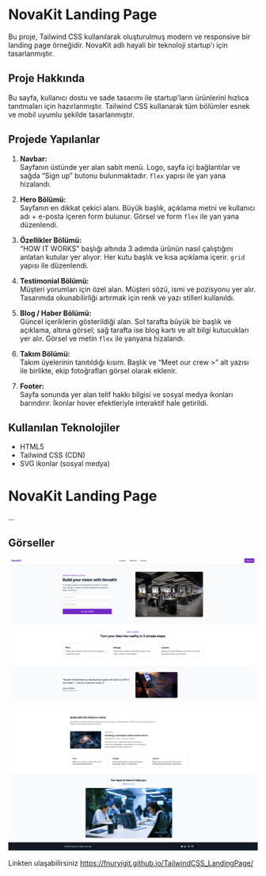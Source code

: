 # NovaKit Landing Page

Bu proje, Tailwind CSS kullanılarak oluşturulmuş modern ve responsive bir landing page örneğidir. NovaKit adlı hayali bir teknoloji startup'ı için tasarlanmıştır.

## Proje Hakkında

Bu sayfa, kullanıcı dostu ve sade tasarımı ile startup'ların ürünlerini hızlıca tanıtmaları için hazırlanmıştır. Tailwind CSS kullanarak tüm bölümler esnek ve mobil uyumlu şekilde tasarlanmıştır.

## Projede Yapılanlar

1. **Navbar:**  
Sayfanın üstünde yer alan sabit menü. Logo, sayfa içi bağlantılar ve sağda “Sign up” butonu bulunmaktadır. `flex` yapısı ile yan yana hizalandı.

2. **Hero Bölümü:**  
Sayfanın en dikkat çekici alanı. Büyük başlık, açıklama metni ve kullanıcı adı + e-posta içeren form bulunur. Görsel ve form `flex` ile yan yana düzenlendi.

3. **Özellikler Bölümü:**  
“HOW IT WORKS” başlığı altında 3 adımda ürünün nasıl çalıştığını anlatan kutular yer alıyor. Her kutu başlık ve kısa açıklama içerir. `grid` yapısı ile düzenlendi.

4. **Testimonial Bölümü:**  
Müşteri yorumları için özel alan. Müşteri sözü, ismi ve pozisyonu yer alır. Tasarımda okunabilirliği artırmak için renk ve yazı stilleri kullanıldı.

5. **Blog / Haber Bölümü:**  
Güncel içeriklerin gösterildiği alan. Sol tarafta büyük bir başlık ve açıklama, altına görsel; sağ tarafta ise blog kartı ve alt bilgi kutucukları yer alır. Görsel ve metin `flex` ile yanyana hizalandı.

6. **Takım Bölümü:**  
Takım üyelerinin tanıtıldığı kısım. Başlık ve “Meet our crew >” alt yazısı ile birlikte, ekip fotoğrafları görsel olarak eklenir.

7. **Footer:**  
Sayfa sonunda yer alan telif hakkı bilgisi ve sosyal medya ikonları barındırır. İkonlar hover efektleriyle interaktif hale getirildi.

## Kullanılan Teknolojiler

- HTML5
- Tailwind CSS (CDN)
- SVG ikonlar (sosyal medya)

# NovaKit Landing Page

...

## Görseller

![Ana sayfa tasarımı](images/1.png)

![Özellikler bölümü](images/2.png)

Linkten ulaşabilirsiniz
https://fnuryigit.github.io/TailwindCSS_LandingPage/


